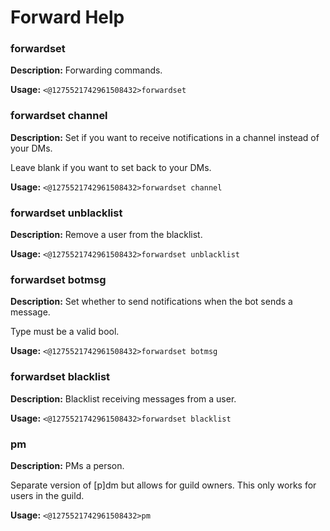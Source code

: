 # Forward Help

### forwardset

**Description:** Forwarding commands.

**Usage:** `<@1275521742961508432>forwardset`

### forwardset channel

**Description:** Set if you want to receive notifications in a channel instead of your DMs.

Leave blank if you want to set back to your DMs.

**Usage:** `<@1275521742961508432>forwardset channel`

### forwardset unblacklist

**Description:** Remove a user from the blacklist.

**Usage:** `<@1275521742961508432>forwardset unblacklist`

### forwardset botmsg

**Description:** Set whether to send notifications when the bot sends a message.

Type must be a valid bool.

**Usage:** `<@1275521742961508432>forwardset botmsg`

### forwardset blacklist

**Description:** Blacklist receiving messages from a user.

**Usage:** `<@1275521742961508432>forwardset blacklist`

### pm

**Description:** PMs a person.

Separate version of [p]dm but allows for guild owners. This only works for users in the
guild.

**Usage:** `<@1275521742961508432>pm`

